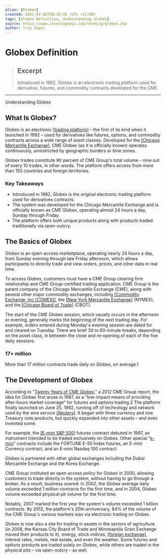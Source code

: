 ```yaml
---
alias: [Globex]
created: 2021-03-02T20:18:45 (UTC +11:00)
tags: [Globex Definition, Understanding Globex]
source: https://www.investopedia.com/terms/g/globex.asp
author: Troy Segal
---
```


# Globex Definition

> ## Excerpt
> Introduced in 1992, Globex is an electronic trading platform used for derivative, futures, and commodity contracts developed for the CME.

---

Understanding Globex
## What Is Globex?

Globex is an electronic [[trading platform]](https://www.investopedia.com/terms/t/trading-platform.asp) – the first of its kind when it launched in 1992 – used for derivatives like futures, options, and commodity contracts across a wide range of asset classes. Developed for the [[Chicago Mercantile Exchange]](https://www.investopedia.com/terms/c/cme.asp), CME Globex (as it is officially known) operates continuously, unrestricted by geographic borders or time zones.

Globex trades constitute 90 percent of CME Group's total volume – nine out of every 10 trades, in other words. The platform offers access from more than 150 countries and foreign territories.

### Key Takeaways

-   Introduced in 1992, Globex is the original electronic trading platform used for derivatives contracts.
-   The system was developed for the Chicago Mercantile Exchange and is officially known as CME Globex, operating almost 24 hours a day, Sunday through Friday.
-   The platform offers both unique products along with products traded traditionally via open-outcry.

## The Basics of Globex

Globex is an open-access marketplace, operating nearly 24 hours a day, from Sunday evening through late Friday afternoon, which allows participants to directly trade and view orders, prices, and other data in real time.

To access Globex, customers must have a CME Group clearing firm relationship and CME Group-certified trading application. CME Group is the parent company of the Chicago Mercantile Exchange (CME), along with several other major commodity exchanges, including [[Commodity Exchange, Inc (COMEX)]](https://www.investopedia.com/terms/c/comex.asp), the [[New York Mercantile Exchange]](https://www.investopedia.com/terms/n/nymex.asp) (NYMEX), and the [[Chicago Board of Trade]](https://www.investopedia.com/terms/c/cbot.asp) (CBOT).

The start of the CME Globex session, which usually occurs in the afternoon or evening, generally marks the beginning of the next trading day. For example, orders entered during Monday's evening session are dated for and cleared on Tuesday. There are brief 30 to 60-minute breaks, depending on the asset class, in between the close and re-opening of each of the five daily sessions.

### 17+ million

More than 17 million contracts trade daily on Globex, on average.1

## The Development of Globex

According to "[Twenty Years of CME Globex](https://www.cmegroup.com/education/files/globex-retrospective-2012-06-12.pdf)," a 2012 CME Group report, the idea for Globex first arose in 1987, as a “low-impact means of providing after-hours market coverage" for futures and options trading.2 The platform finally launched on June 25, 1992, running off of technology and network used by the wire service [[Reuters]](https://www.investopedia.com/terms/r/reuters.asp). It began with three currency and one Treasury note products, but quickly expanded into other assets – and even invented some.

For example, the [[E-mini S&P 500]](https://www.investopedia.com/terms/s/sp_500_mini.asp) futures contract debuted in 1997, an instrument intended to be traded exclusively on Globex. Other special “[e-mini](https://www.investopedia.com/terms/e/emini.asp)” contracts include the FORTUNE E-50 Index futures, an E-mini Currency contract, and an E-mini Nasdaq 100 contract.

Globex is partnered with other global exchanges including the Dubai Mercantile Exchange and the Korea Exchange.

CME Group instituted an open access policy for Globex in 2000, allowing customers to trade directly in the system, without having to go through a broker. As a result, business soared: In 2002, the Globex average daily volume exceeded 1 million contracts for the first time, and in 2004, Globex volume exceeded physical pit volume for the first time.

Notably, 2007 marked the first year the system's volume exceeded 1 billion contracts. By 2012, the platform's 20th anniversary, 84% of the volume of the CME Group's various markets was via electronic trading on Globex.

Globex is now also a site for trading in assets in the sectors of agriculture (in 2008, the Kansas City Board of Trade and Minneapolis Grain Exchange moved their products to it), energy, stock indices, [[foreign exchange]](https://www.investopedia.com/terms/f/foreign-exchange.asp), interest rates, metals, real estate, and even the weather. Some futures and options products are traded solely on Globex, while others are traded in the physical pits – via open-outcry – as well.
